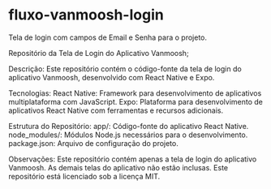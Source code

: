# fluxo-vanmoosh-login
Tela de login com campos de Email e Senha para o projeto.

Repositório da Tela de Login do Aplicativo Vanmoosh;

Descrição:
Este repositório contém o código-fonte da tela de login do aplicativo Vanmoosh, desenvolvido com React Native e Expo.

Tecnologias:
React Native: Framework para desenvolvimento de aplicativos multiplataforma com JavaScript.
Expo: Plataforma para desenvolvimento de aplicativos React Native com ferramentas e recursos adicionais.

Estrutura do Repositório:
app/: Código-fonte do aplicativo React Native.
node_modules/: Módulos Node.js necessários para o desenvolvimento.
package.json: Arquivo de configuração do projeto.


Observações:
Este repositório contém apenas a tela de login do aplicativo Vanmoosh. As demais telas do aplicativo não estão inclusas.
Este repositório está licenciado sob a licença MIT.
